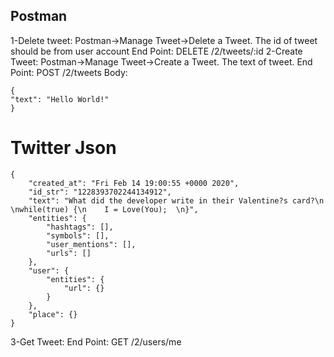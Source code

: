 ## Postman
1-Delete tweet: Postman->Manage Tweet->Delete a Tweet. The id of tweet should be from user account
End Point: DELETE /2/tweets/:id
2-Create Tweet: Postman->Manage Tweet->Create a Tweet. The text of tweet.
End Point: POST /2/tweets
Body:
```
{
"text": "Hello World!"
}
```
# Twitter Json
```
{
	"created_at": "Fri Feb 14 19:00:55 +0000 2020",
	"id_str": "1228393702244134912",
	"text": "What did the developer write in their Valentine?s card?\n  \nwhile(true) {\n    I = Love(You);  \n}",
	"entities": {
		"hashtags": [],
		"symbols": [],
		"user_mentions": [],
		"urls": []
	},
	"user": {
		"entities": {
			"url": {}
		}
	},
	"place": {}
}
```
3-Get Tweet:
End Point: GET /2/users/me